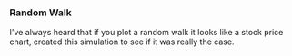 ### Random Walk
I've always heard that if you plot a random walk it looks like a stock price chart, created this simulation to see if it was really the case.
